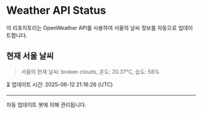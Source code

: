 
# Weather API Status

이 리포지토리는 OpenWeather API를 사용하여 서울의 날씨 정보를 자동으로 업데이트합니다.

## 현재 서울 날씨
> 서울의 현재 날씨: broken clouds, 온도: 20.37°C, 습도: 58%

⏳ 업데이트 시간: 2025-06-12 21:16:26 (UTC)

---
자동 업데이트 봇에 의해 관리됩니다.
